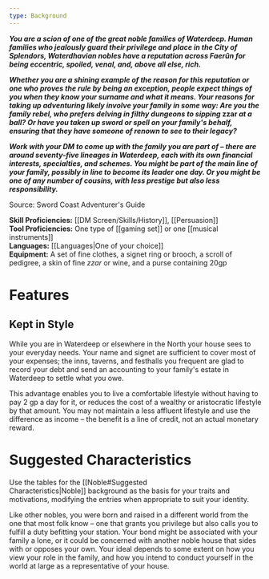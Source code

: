 ```yaml
---
type: Background
---
```

**_You are a scion of one of the great noble families of Waterdeep. Human families who jealously guard their privilege and place in the City of Splendors, Waterdhavian nobles have a reputation across Faerûn for being eccentric, spoiled, venal, and, above all else, rich._**

**_Whether you are a shining example of the reason for this reputation or one who proves the rule by being an exception, people expect things of you when they know your surname and what it means. Your reasons for taking up adventuring likely involve your family in some way: Are you the family rebel, who prefers delving in filthy dungeons to sipping_ zzar _at a ball? Or have you taken up sword or spell on your family's behalf, ensuring that they have someone of renown to see to their legacy?_**

**_Work with your DM to come up with the family you are part of – there are around seventy-five lineages in Waterdeep, each with its own financial interests, specialties, and schemes. You might be part of the main line of your family, possibly in line to become its leader one day. Or you might be one of any number of cousins, with less prestige but also less responsibility._**

Source: Sword Coast Adventurer's Guide

**Skill Proficiencies:** [[DM Screen/Skills/History]], [[Persuasion]]  
**Tool Proficiencies:** One type of [[gaming set]] or one [[musical instruments]]  
**Languages:** [[Languages|One of your choice]]  
**Equipment:** A set of fine clothes, a signet ring or brooch, a scroll of pedigree, a skin of fine _zzar_ or wine, and a purse containing 20gp

# Features

## Kept in Style

While you are in Waterdeep or elsewhere in the North your house sees to your everyday needs. Your name and signet are sufficient to cover most of your expenses; the inns, taverns, and festhalls you frequent are glad to record your debt and send an accounting to your family's estate in Waterdeep to settle what you owe.

This advantage enables you to live a comfortable lifestyle without having to pay 2 gp a day for it, or reduces the cost of a wealthy or aristocratic lifestyle by that amount. You may not maintain a less affluent lifestyle and use the difference as income – the benefit is a line of credit, not an actual monetary reward.

# Suggested Characteristics

Use the tables for the [[Noble#Suggested Characteristics|Noble]] background as the basis for your traits and motivations, modifying the entries when appropriate to suit your identity.

Like other nobles, you were born and raised in a different world from the one that most folk know – one that grants you privilege but also calls you to fulfill a duty befitting your station. Your bond might be associated with your family a lone, or it could be concerned with another noble house that sides with or opposes your own. Your ideal depends to some extent on how you view your role in the family, and how you intend to conduct yourself in the world at large as a representative of your house.
